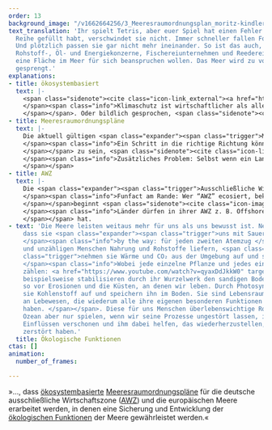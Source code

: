 ```yaml
---
order: 13
background_image: "/v1662664256/3_Meeresraumordnungsplan_moritz-kindler-unsplash_dblkkt_duzsem.jpg"
text_translation: 'Ihr spielt Tetris, aber euer Spiel hat einen Fehler: Wenn ihr eine
  Reihe gefüllt habt, verschwindet sie nicht. Immer schneller fallen Formen nach unten.
  Und plötzlich passen sie gar nicht mehr ineinander. So ist das auch, wenn Militär,
  Rohstoff-, Öl- und Energiekonzerne, Fischereiunternehmen und Reedereien gleichzeitig
  eine Fläche im Meer für sich beanspruchen wollen. Das Meer wird zu voll. Seine Kapazitäten
  gesprengt.'
explanations:
- title: ökosystembasiert
  text: |-
    <span class="sidenote"><cite class="icon-link_external"><a href="https://www.youtube.com/watch?v=lZf-GrVqwY0" target="_blank" rel="noopener">Beispiel für ökosystembasiertes Management: um Überschwemmungsrisiken zu reduzieren und gleichzeitig neue Lebensräume zu schaffen, können an Küsten Rückdeichungen umgesetzt und Überschwemmungsgebiete ausgewiesen werden (Link zu Youtube).</a></cite><span>Nur, wenn Pläne für den Ozean gemacht werden, die von der Natur aus gedacht sind, kann das Spiel zwischen Mensch und Meer langfristig funktionieren</span></span>. Dafür sollte die Natur kein weiterer Verhandlungspartner am Tisch mit Ölkonzernen und Containerschiffern sein, sondern <span class="expander"><span class="trigger">Grundlage aller Entscheidungen.
    </span><span class="info">Klimaschutz ist wirtschaftlicher als alles andere. Statt sich teurer technischer Lösungen bedienen zu wollen, die es noch gar nicht gibt, ist es sinnvoller und kosteneffizienter, die Natur ihre Arbeit selbst machen zu lassen.
    </span></span>. Oder bildlich gesprochen, <span class="sidenote"><cite class="icon-link_external"><a href="https://www.helcom.fi/wp-content/uploads/2019/08/Guideline-for-the-implementation-of-ecosystem-based-approach-in-MSP-in-the-Baltic-Sea-area_June-2016.pdf" target="_blank" rel="noopener">HELCOM und VASAB haben bereits 2016 Leitlinien entwickelt, die zeigen wie eine ökosystembasierte marine Raumplanung umgesetzt werden kann.</a></cite><span>der Tisch selbst.</span></span>
- title: Meeresraumordnungspläne
  text: |-
    Die aktuell gültigen <span class="expander"><span class="trigger">Meeresraumordnungspläne </span><span class="info">Wer sich fragt, warum es <a href="https://www.youtube.com/watch?v=sJBQduMQuyU" target="_blank">Meeresraumordnungspläne</a> braucht, wenn es doch schon Managementpläne gibt: In Managementplänen wird festgelegt, wie mit bereits ausgewiesenen Schutzgebieten umgegangen wird. Raumordnung soll Konflikte zwischen Interessengruppen, die die Meere nutzen oder schützen wollen, minimieren. </span></span> erfüllen alles andere als ihre Funktion, ein <span class="expander"><span class="trigger">„wirkungsvolles begleitendes Instrument für den Meeresnaturschutz“
    </span><span class="info">Ein Schritt in die richtige Richtung könnten sogenannte Sensitivitätsanalysen <a href="https://www.youtube.com/watch?v=E9p7ISpNGKM" target="_blank">wie die in Schweden</a> sein, bei der Belastungsgrenzen einzelner Biotope, Arten und Flächen sowie der Belastungsdruck, den Menschen ausüben, ermittelt werden. Auf Grundlage dieser Daten werden Meeresraumordnungspläne konzipiert, die den Schutz voranstellen.
    </span></span> zu sein, <span class="sidenote"><cite class="icon-link_external"><a href="[https://www.bmuv.de/themen/naturschutz-artenvielfalt/naturschutz-biologische-vielfalt/meeresnaturschutz/marine-raumordnung-und-meeresnaturschutz](https://www.bmuv.de/themen/naturschutz-artenvielfalt/naturschutz-biologische-vielfalt/meeresnaturschutz/marine-raumordnung-und-meeresnaturschutz "https://www.bmuv.de/themen/naturschutz-artenvielfalt/naturschutz-biologische-vielfalt/meeresnaturschutz/marine-raumordnung-und-meeresnaturschutz")" target="_blank" rel="noopener">Marine Raumordnung des Bundesministeriums für Umwelt, Naturschutz, nukleare Sicherheit und Verbraucherschutz</a></cite><span>wie es das BMUV nahelegt</span></span>, sondern hier stehen wieder einmal die <span class="expander"><span class="trigger">wirtschaftlichen Interessen über denen des Meeresschutzes.
    </span><span class="info">Zusätzliches Problem: Selbst wenn ein Land Gebiete von jeglicher menschlicher Nutzung freispricht, heißt das nicht, dass andere Nationen sich auch daran halten müssen. Fischt beispielsweise die Niederlande in der deutschen AWZ, hat sie ein Mitspracherecht, wenn es um die Nutzung der Gebiete geht. Deswegen fordern wir meeresschützende Maßnahmen auch auf europäischer Ebene.
    </span></span>
- title: AWZ
  text: |-
    Die <span class="expander"><span class="trigger">Ausschließliche Wirtschaftszone (AWZ)
    </span><span class="info">Funfact am Rande: Wer “AWZ” ecosiert, bekommt erstmal “Alles was zählt”-Ergebnisse vorgeschlagen. Schön, dass deutsche Soaps wichtiger sind als Meerespolitik
    </span></span>beginnt <span class="sidenote"><cite class="icon-image"><a href="IMG_URL_HIER" target="_blank" rel="noopener">TEASER_TEXT</a></cite> <span>12 Seemeilen von der Küste eines Landes entfernt</span></span> und <span class="sidenote"><cite class="icon-image"><a href="IMG_URL_HIER" target="_blank" rel="noopener">TEASER_TEXT</a></cite> <span>reicht bis zu 200 Seemeilen seewärts</span></span>. Sie gehört nicht zum Territorium des jeweiligen Landes, das aber dort bestimmte <span class="expander"><span class="trigger">Pflichten und Rechte
    </span><span class="info">Länder dürfen in ihrer AWZ z. B. Offshore Windkraftanlagen errichten oder Rohstoffe abbauen.
    </span></span> hat.
- text: 'Die Meere leisten weitaus mehr für uns als uns bewusst ist. Neben der Tatsache,
    dass sie <span class="expander"><span class="trigger">uns mit Sauerstoff versorgen
    </span><span class="info">by the way: für jeden zweiten Atemzug </span></span>
    und unzähligen Menschen Nahrung und Rohstoffe liefern, <span class="expander"><span
    class="trigger">nehmen sie Wärme und CO₂ aus der Umgebung auf und speichern sie
    </span><span class="info">Wobei jede einzelne Pflanze und jedes einzelne Tier
    zählen: <a href="https://www.youtube.com/watch?v=qyaxDdJkkW0" target="_blank">Seegraswiesen</a>
    beispielsweise stabilisieren durch ihr Wurzelwerk den sandigen Boden, schützen
    so vor Erosionen und die Küsten, an denen wir leben. Durch Photosynthese nehmen
    sie Kohlenstoff auf und speichern ihn im Boden. Sie sind Lebensraum für eine Vielzahl
    an Lebewesen, die wiederum alle ihre eigenen besonderen Funktionen für die Meere
    haben. </span></span>. Diese für uns Menschen überlebenswichtige Rolle kann der
    Ozean aber nur spielen, wenn wir seine Prozesse ungestört lassen, ihn von schädlichen
    Einflüssen verschonen und ihm dabei helfen, das wiederherzustellen, was wir bereits
    zerstört haben.'
  title: Ökologische Funktionen
ctas: []
animation:
  number_of_frames: 

---
```

»…, dass [ökosystembasierte](# "ökosystembasiert") [Meeres­raumordnungspläne](# "Meeresraumordnungspläne") für die deutsche ausschließliche Wirtschaftszone ([AWZ](# "AWZ")) und die europäischen Meere erarbeitet werden, in denen eine Sicherung und Entwicklung der [ökologischen Funktionen](# "Funktionen") der Meere gewährleistet werden.«